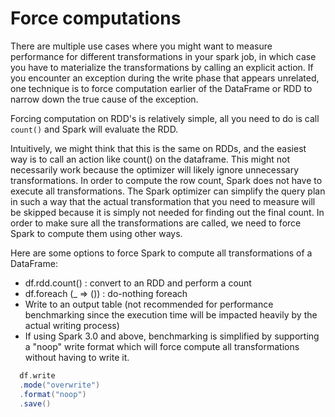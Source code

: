 # Force computations

There are multiple use cases where you might want to measure performance for different transformations in your spark job, in which case you have to materialize the transformations by calling an explicit action. If you encounter an exception during the write phase that appears unrelated, one technique is to force computation earlier of the DataFrame or RDD to narrow down the true cause of the exception.


Forcing computation on RDD's is relatively simple, all you need to do is call `count()` and Spark will evaluate the RDD.


Intuitively, we might think that this is the same on RDDs, and the easiest way is to call an action like count() on the dataframe. This might not necessarily work because the optimizer will likely ignore unnecessary transformations. In order to compute the row count, Spark does not have to execute all transformations. The Spark optimizer can simplify the query plan in such a way that the actual transformation that you need to measure will be skipped because it is simply not needed for finding out the final count. In order to make sure all the transformations are called, we need to force Spark to compute them using other ways.

Here are some options to force Spark to compute all transformations of a DataFrame:

* df.rdd.count() : convert to an RDD and perform a count
* df.foreach (_ => ()) : do-nothing foreach 
* Write to an output table (not recommended for performance benchmarking since the execution time will be impacted heavily by the actual writing process)
* If using Spark 3.0 and above, benchmarking is simplified by supporting a "noop" write format which will force compute all transformations without having to write it.
```scala
  df.write
  .mode("overwrite")
  .format("noop")
  .save()
```
